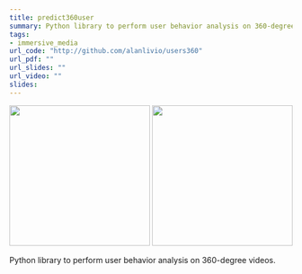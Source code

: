 ```yaml
---
title: predict360user
summary: Python library to perform user behavior analysis on 360-degree videos.
tags:
- immersive_media
url_code: "http://github.com/alanlivio/users360"
url_pdf: ""
url_slides: ""
url_video: ""
slides:
---
```


<p align="center">
<img src="https://github.com/alanlivio/users360/raw/master/docs/requests.gif" width="250"/>
<img src="https://github.com/alanlivio/users360/raw/master/docs/requests.gif" width="250"/>
</p>

Python library to perform user behavior analysis on 360-degree videos.
